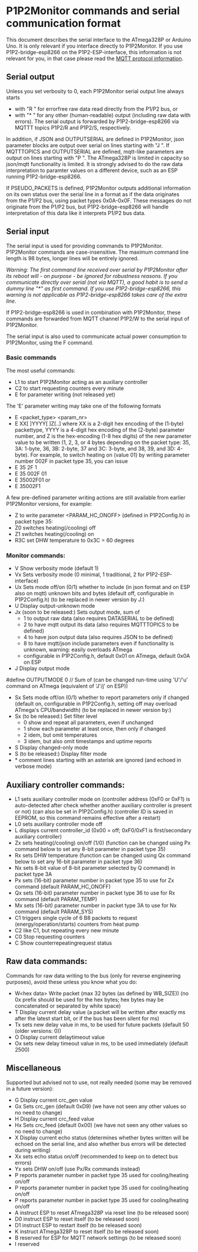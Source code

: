 # P1P2Monitor commands and serial communication format

This document describes the serial interface to the ATmega328P or Arduino Uno. It is only relevant if you interface directly to P1P2Monitor. If you use P1P2-bridge-esp8266 on the P1P2-ESP-interface, this information is not relevant for you, in that case please read the [MQTT protocol information](https://github.com/Arnold-n/P1P2Serial/blob/main/MqttProtocol.md).

## Serial output

Unless you set verbosity to 0, each P1P2Monitor serial output line always starts 
- with "R " for errorfree raw data read directly from the P1/P2 bus, or 
- with "\* " for any other (human-readable) output (including raw data with errors).
The serial output is forwarded by P1P2-bridge-esp8266 via MQTTT topics P1P2/R and P1P2/S, respectively.  

In addition, if JSON and OUTPUTSERIAL are defined in P1P2Monitor, json parameter blocks are output over serial on lines starting with "J ". If MQTTTOPICS and OUTPUTSERIAL are defined, mqtt-like parameters are output on lines starting with "P ". The ATmega328P is limited in capacity so json/mqtt functionality is limited. It is strongly advised to do the raw data interpretation to paramter values on a different device, such as an ESP running P1P2-bridge-esp8266.

If PSEUDO_PACKETS is defined, P1P2Monitor outputs additional information on its own status over the serial line in a format as if the data originates from the P1/P2 bus, using packet types 0x0A-0x0F. These messages do not originate from the P1/P2 bus, but P1P2-bridge-esp8266 will handle interpretation of this data like it interprets P1/P2 bus data.

## Serial input

The serial input is used for providing commands to P1P2Monitor. P1P2Monitor commands are case-insensitive. The maximum command line length is 98 bytes, longer lines will be entirely ignored.

*Warning: The first command line received over serial by P1P2Monitor after its reboot will - on purpose - be ignored for robustness reasons. If you communicate directly over serial (not via MQTT), a good habit is to send a dummy line "\*" as first command. If you use P1P2-bridge-esp8266, this warning is not applicable as P1P2-bridge-esp8266 takes care of the extra line.*

If P1P2-bridge-esp8266 is used in combination with P1P2Monitor, these commands are forwarded from MQTT channel P1P2/W to the serial input of P1P2Monitor.

The serial input is also used to communicate actual power consumption to P1P2Monitor, using the F command.

### Basic commands

The most useful commands:
 - L1 to start P1P2Monitor acting as an auxiliary controller
 - C2 to start requesting counters every minute
 - E for parameter writing (not released yet)

The 'E' parameter writing may take one of the following formats
- E <packet_type> <param_nr> <new param_val>
- E XX[ ]YYYY[ ]Z[..] where XX is a 2-digit hex encoding of the (1-byte) packettype, YYYY is a 4-digit hex encoding of the (2-byte) parameter number, and Z is the hex-encoding (1-8 hex digits) of the new parameter value to be written (1, 2, 3, or 4 bytes depending on the packet type: 35, 3A: 1-byte, 36, 3B: 2-byte, 37 and 3C: 3-byte, and 38, 39, and 3D: 4-byte).
For example, to switch heating on (value 01) by writing parameter number 002F in packet type 35, you can issue
- E 35 2F 1
- E 35 002F 01
- E 35002F01
or
- E 35002F1

A few pre-defined parameter writing actions are still available from earlier P1P2Monitor versions, for example:
- Z to write parameter <PARAM_HC_ONOFF> (defined in P1P2Config.h) in packet type 35:
 - Z0 switches heating(/cooling) off
 - Z1 switches heating(/cooling) on
- R3C set DHW temperature to 0x3C = 60 degrees

### Monitor commands:

- V  Show verbosity mode (default 1)
- Vx Sets verbosity mode (0 minimal, 1 traditional, 2 for P1P2-ESP-interface)
- Ux Sets mode off/on (0/1) whether to include (in json format and on ESP also on mqtt) unknown bits and bytes (default off, configurable in P1P2Config.h) (to be replaced in newer version by J:)
- U Display output-unknown mode
- Jx (soon to be released:) Sets output mode, sum of
  - 1 to output raw data (also requires DATASERIAL to be defined)
  - 2 to have mqtt output its data (also requires MQTTTOPICS to be defined)
  - 4 to have json output data (also requires JSON to be defined)
  - 8 to have mqtt/json include parameters even if functionality is unknown, warning: easily overloads ATmega
  - configurable in P1P2Config.h, default 0x01 on ATmega, default 0x0A on ESP
- J  Display output mode

#define OUTPUTMODE 0    // Sum of (can be changed run-time using 'U'/'u' command on ATmega (equivalent of 'J'/j' on ESP))

- Sx Sets mode off/on (0/1) whether to report parameters only if changed (default on, configurable in P1P2Config.h, setting off may overload ATmega's CPU/bandwidth) (to be replaced in newer version by:)
- Sx (to be released:) Set filter level
  - 0 show and repeat all parameters, even if unchanged
  - 1 show each parameter at least once, then only if changed
  - 2 idem, but omit temperatures
  - 3 idem, but also omit timestamps and uptime reports
- S  Display changed-only mode
- S  (to be released:) Display filter mode
- \* comment lines starting with an asterisk are ignored (and echoed in verbose mode)

## Auxiliary controller commands:

- L1 sets auxiliary controller mode on (controller address (0xF0 or 0xF1) is auto-detected after check whether another auxiliary controller is present or not) (can also be set in P1P2Config.h) (controller ID is saved in EEPROM, so this command remains effective after a restart)
- L0 sets auxiliary controller mode off
- L  displays current controller_id (0x00 = off; 0xF0/0xF1 is first/secondary auxiliary controller)
- Zx sets heating(/cooling) on/off (1/0) (function can be changed using Px command below to set any 8-bit parameter in packet type 35)
- Rx sets DHW temperature (function can be changed using Qx command below to set any 16-bit parameter in packet type 36)
- Nx sets 8-bit value of 8-bit parameter selected by Q command) in packet type 3A
- Px sets (16-bit) parameter number in packet type 35 to use for Zx command (default PARAM_HC_ONOFF)
- Qx sets (16-bit) parameter number in packet type 36 to use for Rx command (default PARAM_TEMP)
- Mx sets (16-bit) parameter number in packet type 3A to use for Nx command (default PARAM_SYS)
- C1 triggers single cycle of 6 B8 packets to request (energy/operation/starts) counters from heat pump
- C2 like C1, but repeating every new minute
- C0 Stop requesting counters
- C  Show counterrepeatingrequest status

## Raw data commands:

Commands for raw data writing to the bus (only for reverse engineering purposes), avoid these unless you know what you do:
- W\<hex data\> Write packet (max 32 bytes (as defined by WB_SIZE)) (no 0x prefix should be used for the hex bytes; hex bytes may be concatenated or separated by white space)
- T  Display current delay value (a packet will be written after exactly <delay> ms after the latest start bit, or if the bus has been silent for <delaytimeout> ms)
- Tx sets new delay value in ms, to be used for future packets (default 50 (older versions: 0))
- O  Display current delaytimeout value
- Ox sets new delay timeout value in ms, to be used immediately (default 2500)

## Miscellaneous

Supported but advised not to use, not really needed (some may be removed in a future version):
- G  Display current crc_gen value
- Gx Sets crc_gen (default 0xD9) (we have not seen any other values so no need to change)
- H  Display current crc_feed value
- Hx Sets crc_feed (default 0x00) (we have not seen any other values so no need to change)
- X  Display current echo status (determines whether bytes written will be echoed on the serial line, and also whether bus errors will be detected during writing)
- Xx sets echo status on/off (recommended to keep on to detect bus errors)
- Yx sets DHW on/off (use Px/Rx commands instead)
- P reports parameter number in packet type 35 used for cooling/heating on/off
- P reports parameter number in packet type 35 used for cooling/heating on/off
- P reports parameter number in packet type 35 used for cooling/heating on/off
- A instruct ESP to reset ATmega328P via reset line (to be released soon)
- D0 instruct ESP to reset itself (to be released soon)
- D1 instruct ESP to restart itself (to be released soon)
- K instruct ATmega328P to reset itself (to be released soon)
- B reserved for ESP for MQTT network settings (to be released soon)
- I reserved
